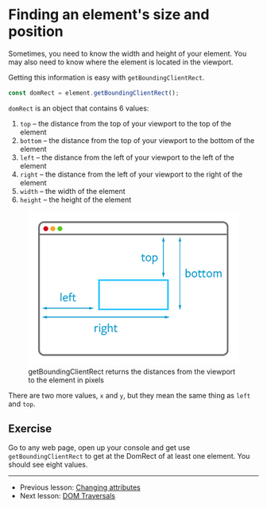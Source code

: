 # Finding an element's size and position

Sometimes, you need to know the width and height of your element. You may also need to know where the element is located in the viewport.

Getting this information is easy with `getBoundingClientRect`.

```js
const domRect = element.getBoundingClientRect();
```

`domRect` is an object that contains 6 values:

1. `top` – the distance from the top of your viewport to the top of the element
2. `bottom` – the distance from the top of your viewport to the bottom of the element
3. `left` – the distance from the left of your viewport to the left of the element
4. `right` – the distance from the left of your viewport to the right of the element
5. `width` – the width of the element
6. `height` – the height of the element

<figure>
  <img src="../../images/dom-basics/position/dom-rect.png" alt="getBoundingClientRect returns the distances from the viewport to the element in pixels">
  <figcaption>getBoundingClientRect returns the distances from the viewport to the element in pixels</figcaption>
</figure>

There are two more values, `x` and `y`, but they mean the same thing as `left` and `top`.

## Exercise

Go to any web page, open up your console and get use `getBoundingClientRect` to get at the DomRect of at least one element. You should see eight values.

---

- Previous lesson: [Changing attributes](04.changing-attributes.md)
- Next lesson: [DOM Traversals](06.dom-traversals.md)
